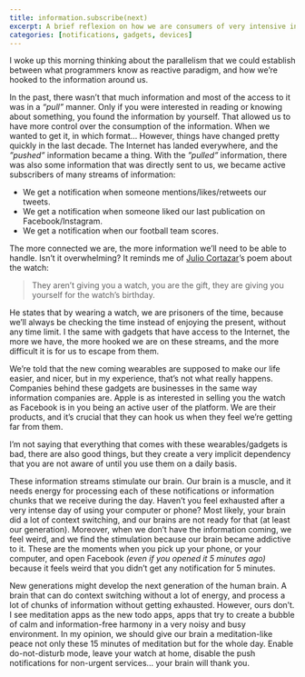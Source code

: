 ```yaml
---
title: information.subscribe(next)
excerpt: A brief reflexion on how we are consumers of very intensive information streams.
categories: [notifications, gadgets, devices]
---
```


I woke up this morning thinking about the parallelism that we could establish between what programmers know as reactive paradigm, and how we’re hooked to the information around us.

In the past, there wasn’t that much information and most of the access to it was in a _“pull”_ manner. Only if you were interested in reading or knowing about something, you found the information by yourself. That allowed us to have more control over the consumption of the information. When we wanted to get it, in which format… However, things have changed pretty quickly in the last decade. The Internet has landed everywhere, and the _”pushed”_ information became a thing. With the _”pulled”_ information, there was also some information that was directly sent to us, we became active subscribers of many streams of information:

- We get a notification when someone mentions/likes/retweets our tweets.
- We get a notification when someone liked our last publication on Facebook/Instagram.
- We get a notification when our football team scores.

The more connected we are, the more information we’ll need to be able to handle. Isn’t it overwhelming? It reminds me of [Julio Cortazar](https://en.wikipedia.org/wiki/Julio_Cortázar)’s poem about the watch:

> They aren’t giving you a watch, you are the gift, they are giving you yourself for the watch’s birthday.

He states that by wearing a watch, we are prisoners of the time, because we’ll always be checking the time instead of enjoying the present, without any time limit. I the same with gadgets that have access to the Internet, the more we have, the more hooked we are on these streams, and the more difficult it is for us to escape from them.

We’re told that the new coming wearables are supposed to make our life easier, and nicer, but in my experience, that’s not what really happens. Companies behind these gadgets are businesses in the same way information companies are. Apple is as interested in selling you the watch as Facebook is in you being an active user of the platform. We are their products, and it’s crucial that they can hook us when they feel we’re getting far from them.

I’m not saying that everything that comes with these wearables/gadgets is bad, there are also good things, but they create a very implicit dependency that you are not aware of until you use them on a daily basis.

These information streams stimulate our brain. Our brain is a muscle, and it needs energy for processing each of these notifications or information chunks that we receive during the day. Haven’t you feel exhausted after a very intense day of using your computer or phone? Most likely, your brain did a lot of context switching, and our brains are not ready for that (at least our generation). Moreover, when we don’t have the information coming, we feel weird, and we find the stimulation because our brain became addictive to it. These are the moments when you pick up your phone, or your computer, and open Facebook _(even if you opened it 5 minutes ago)_ because it feels weird that you didn’t get any notification for 5 minutes.

New generations might develop the next generation of the human brain. A brain that can do context switching without a lot of energy, and process a lot of chunks of information without getting exhausted. However, ours don’t. I see meditation apps as the new todo apps, apps that try to create a bubble of calm and information-free harmony in a very noisy and busy environment. In my opinion, we should give our brain a meditation-like peace not only these 15 minutes of meditation but for the whole day. Enable do-not-disturb mode, leave your watch at home, disable the push notifications for non-urgent services… your brain will thank you.
